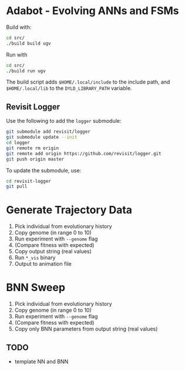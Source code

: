 # Adabot - Evolving ANNs and FSMs

Build with:

```bash
cd src/
./build build ugv
```

Run with

```bash
cd src/
./build run ugv
```

The build script adds `$HOME/.local/include` to the include path, and `$HOME/.local/lib` to the `DYLD_LIBRARY_PATH` variable.

## Revisit Logger

Use the following to add the `logger` submodule:

```bash
git submodule add revisit/logger
git submodule update --init
cd logger
git remote rm origin
git remote add origin https://github.com/revisit/logger.git
git push origin master
```

To update the submodule, use:

```bash
cd revisit-logger
git pull
```

# Generate Trajectory Data

1. Pick individual from evolutionary history
2. Copy genome (in range 0 to 10)
3. Run experiment with `--genome` flag
4. (Compare fitness with expected)
5. Copy output string (real values)
6. Run `*_vis` binary
7. Output to animation file

# BNN Sweep

1. Pick individual from evolutionary history
2. Copy genome (in range 0 to 10)
3. Run experiment with `--genome` flag
4. (Compare fitness with expected)
5. Copy only BNN parameters from output string (real values)

## TODO

- template NN and BNN
